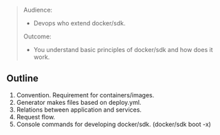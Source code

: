 > Audience:
>
> - Devops who extend docker/sdk.
>
> Outcome:
> - You understand basic principles of docker/sdk and how does it work.

## Outline

1. Convention. Requirement for containers/images.
2. Generator makes files based on deploy.yml.
3. Relations between application and services.
4. Request flow.
5. Console commands for developing docker/sdk. (docker/sdk boot -x)
